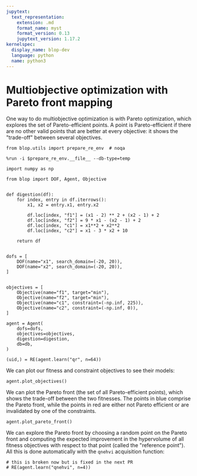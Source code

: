 ```yaml
---
jupytext:
  text_representation:
    extension: .md
    format_name: myst
    format_version: 0.13
    jupytext_version: 1.17.2
kernelspec:
  display_name: blop-dev
  language: python
  name: python3
---
```


# Multiobjective optimization with Pareto front mapping

One way to do multiobjective optimization is with Pareto optimization, which explores the set of Pareto-efficient points. A point is Pareto-efficient if there are no other valid points that are better at every objective: it shows the "trade-off" between several objectives. 

```{code-cell} ipython3
from blop.utils import prepare_re_env  # noqa

%run -i $prepare_re_env.__file__ --db-type=temp
```

```{code-cell} ipython3
import numpy as np

from blop import DOF, Agent, Objective


def digestion(df):
    for index, entry in df.iterrows():
        x1, x2 = entry.x1, entry.x2

        df.loc[index, "f1"] = (x1 - 2) ** 2 + (x2 - 1) + 2
        df.loc[index, "f2"] = 9 * x1 - (x2 - 1) + 2
        df.loc[index, "c1"] = x1**2 + x2**2
        df.loc[index, "c2"] = x1 - 3 * x2 + 10

    return df


dofs = [
    DOF(name="x1", search_domain=(-20, 20)),
    DOF(name="x2", search_domain=(-20, 20)),
]


objectives = [
    Objective(name="f1", target="min"),
    Objective(name="f2", target="min"),
    Objective(name="c1", constraint=(-np.inf, 225)),
    Objective(name="c2", constraint=(-np.inf, 0)),
]

agent = Agent(
    dofs=dofs,
    objectives=objectives,
    digestion=digestion,
    db=db,
)

(uid,) = RE(agent.learn("qr", n=64))
```

We can plot our fitness and constraint objectives to see their models:

```{code-cell} ipython3
agent.plot_objectives()
```

We can plot the Pareto front (the set of all Pareto-efficient points), which shows the trade-off between the two fitnesses. The points in blue comprise the Pareto front, while the points in red are either not Pareto efficient or are invalidated by one of the constraints.

```{code-cell} ipython3
agent.plot_pareto_front()
```

We can explore the Pareto front by choosing a random point on the Pareto front and computing the expected improvement in the hypervolume of all fitness objectives with respect to that point (called the "reference point"). All this is done automatically with the `qnehvi` acquisition function:

```{code-cell} ipython3
# this is broken now but is fixed in the next PR
# RE(agent.learn("qnehvi", n=4))
```
